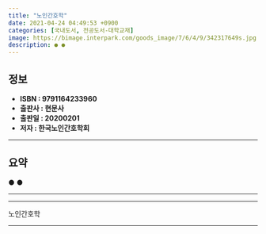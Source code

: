 ```yaml
---
title: "노인간호학"
date: 2021-04-24 04:49:53 +0900
categories: [국내도서, 전공도서-대학교재]
image: https://bimage.interpark.com/goods_image/7/6/4/9/342317649s.jpg
description: ● ●
---
```


## **정보**

- **ISBN : 9791164233960**
- **출판사 : 현문사**
- **출판일 : 20200201**
- **저자 : 한국노인간호학회**

------



## **요약**

●  ●  

------



------


노인간호학 

------


